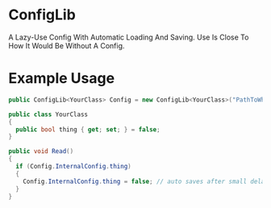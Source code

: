 # ConfigLib
A Lazy-Use Config With Automatic Loading And Saving. Use Is Close To How It Would Be Without A Config.
# Example Usage
```csharp
public ConfigLib<YourClass> Config = new ConfigLib<YourClass>("PathToWhereYouWantItSaved.json");

public class YourClass
{
  public bool thing { get; set; } = false;
}

public void Read()
{
  if (Config.InternalConfig.thing)
  {
    Config.InternalConfig.thing = false; // auto saves after small delay if changes are detected
  }
}
```
